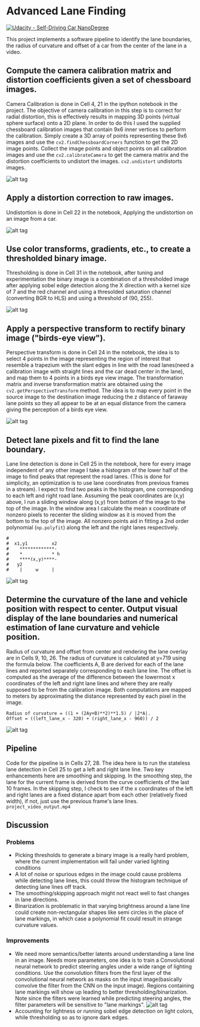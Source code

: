# Advanced Lane Finding
[![Udacity - Self-Driving Car NanoDegree](https://s3.amazonaws.com/udacity-sdc/github/shield-carnd.svg)](http://www.udacity.com/drive)

This project implements a software pipeline to identify the lane boundaries, the radius of curvature and offset of a car from the center of the lane in a video.

## Compute the camera calibration matrix and distortion coefficients given a set of chessboard images.
Camera Calibration is done in Cell 4, 21 in the ipython notebook in the project. The objective of camera calibration in this step is to correct for radial distortion, this is effectively results in mapping 3D points (virtual sphere surface) onto a 2D plane. In order to do this I used the supplied chessboard calibration images that contain 9x6 inner vertices to perform the calibration. Simply create a 3D array of points representing these 9x6 images and use the ``cv2.findChessboardCorners`` function to get the 2D image points. Collect the image points and object points on all calibration images and use the ``cv2.calibrateCamera`` to get the camera matrix and the distortion coefficients to undistort the images. ``cv2.undistort`` undistorts images.

![alt tag](https://raw.githubusercontent.com/nalapati/sdc-advanced-lane-finding/master/chessboard_undistort.jpg)

## Apply a distortion correction to raw images.
Undistortion is done in Cell 22 in the notebook, Applying the undistortion on an image from a car.

![alt tag](https://raw.githubusercontent.com/nalapati/sdc-advanced-lane-finding/master/straight_lines1_undistort.jpg)

## Use color transforms, gradients, etc., to create a thresholded binary image.
Thresholding is done in Cell 31 in the notebook, after tuning and experimentation the binary image is a combination of a thresholded image after applying sobel edge detection along the X direction with a kernel size of 7 and the red channel and using a thresolded saturation channel (converting BGR to HLS) and using a threshold of (90, 255).

![alt tag](https://raw.githubusercontent.com/nalapati/sdc-advanced-lane-finding/master/thresholded_images.jpg)

## Apply a perspective transform to rectify binary image ("birds-eye view").
Perspective transform is done in Cell 24 in the notebook, the idea is to select 4 points in the image representing the region of interest that resemble a trapezium with the slant edges in line with the road lanes(need a calibration image with straight lines and the car dead center in the lane), and map them to 4 points in a birds eye view image. The transformation matrix and inverse transformation matrix are obtained using the ``cv2.getPerspectiveTransform`` method. The idea is to map every point in the source image to the destination image reducing the z distance of faraway lane points so they all appear to be at an equal distance from the camera giving the perception of a birds eye view.

![alt tag](https://raw.githubusercontent.com/nalapati/sdc-advanced-lane-finding/master/unwarped.jpg)

## Detect lane pixels and fit to find the lane boundary.
Lane line detection is done in Cell 25 in the notebook, here for every image independent of any other image I take a histogram of the lower half of the image to find peaks that represent the road lanes. (This is done for simplicity, an optimization is to use lane coordinates from previous frames in a stream). I expect to find two peaks in the histogram, one corresponding to each left and right road lane. Assuming the peak coordinates are (x,y) above, I run a sliding window along (x,y) from bottom of the image to the top of the image. In the window area I calculate the mean x coordinate of nonzero pixels to recenter the sliding window as it is moved from the bottom to the top of the image. All nonzero points aid in fitting a 2nd order polynomial (``np.polyfit``) along the left and the right lanes respectively.
```
#
#  x1,y1         x2
#    *************-
#    *           * h
#    ****(x,y)****-
#   y2
#    |     w     |
```

![alt tag](https://raw.githubusercontent.com/nalapati/sdc-advanced-lane-finding/master/binary_image.jpg)

## Determine the curvature of the lane and vehicle position with respect to center. Output visual display of the lane boundaries and numerical estimation of lane curvature and vehicle position.

Radius of curvature and offset from center and rendering the lane overlay are in Cells 9, 10, 26. The radius of curvature is calculated at y=719 using the formula below. The coefficients A, B are derived for each of the lane lines and reported separately corresponding to each lane line. The offset is computed as the average of the difference between the lowermost x coordinates of the left and right lane lines and where they are really supposed to be from the calibration image. Both computations are mapped to meters by approximating the distance represented by each pixel in the image.
```
Radius of curvature = ((1 + (2Ay+B)**2)**1.5) / |2*A|.
Offset = ((left_lane_x - 320) + (right_lane_x - 960)) / 2
```

![alt tag](https://raw.githubusercontent.com/nalapati/sdc-advanced-lane-finding/master/lane_overlay.jpg)

## Pipeline
Code for the pipeline is in Cells 27, 28. The idea here is to run the stateless lane detection in Cell 25 to get a left and right lane line. Two key enhancements here are smoothing and skipping. In the smoothing step, the lane for the current frame is derived from the curve coefficients of the last 10 frames. In the skipping step, I check to see if the x coordinates of the left and right lanes are a fixed distance apart from each other (relatively fixed width), if not, just use the previous frame's lane lines. ``project_video_output.mp4``

## Discussion
### Problems
* Picking thresholds to generate a binary image is a really hard problem, where the current implementation will fail under varied lighting conditions
* A lot of noise or spurious edges in the image could cause problems while detecting lane lines, this could throw the histogram technique of detecting lane lines off track.
* The smoothing/skipping approach might not react well to fast changes in lane directions.
* Binarization is problematic in that varying brightness around a lane line could create non-rectangular shapes like semi circles in the place of lane markings, in which case a polynomial fit could result in strange curvature values.
### Improvements
* We need more semantics/better latents around understanding a lane line in an image. Needs more parameters, one idea is to train a Convolutional neural network to predict steering angles under a wide range of lighting conditions. Use the convolution filters from the first layer of the convolutional neural network as masks on the input image(basically convolve the filter from the CNN on the input image). Regions containing lane markings will show up leading to better thresholding/binarization. Note since the filters were learned while predicting steering angles, the filter parameters will be sensitive to "lane markings".
![alt tag](https://raw.githubusercontent.com/nalapati/sdc-advanced-lane-finding/master/convolution2d_2.png)
* Accounting for lightness or running sobel edge detection on light colors, while thresholding so as to ignore dark edges.

